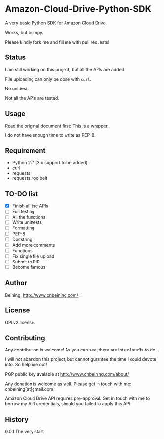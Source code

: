 # Amazon-Cloud-Drive-Python-SDK
A very basic Python SDK for Amazon Cloud Drive.

Works, but bumpy.

Please kindly fork me and fill me with pull requests!

Status
------
I am still working on this project, but all the APIs are added.

File uploading can only be done with ```curl```.

No unittest.

Not all the APIs are tested.

Usage
------
Read the original document first: This is a wrapper.

I do not have enough time to write as PEP-8.

Requirement
-------
- Python 2.7 (3.x support to be added)
- curl
- requests
- requests_toolbelt

TO-DO list
-------
- [x] Finish all the APIs
- [ ] Full testing
 - [ ] All the functions
 - [ ] Write unittests
- [ ] Formatting
 - [ ] PEP-8
 - [ ] Docstring
 - [ ] Add more comments
- [ ] Functions
 - [ ] Fix single file upload
- [ ] Submit to PIP
 - [ ] Become famous

Author
-----
Beining, http://www.cnbeining.com/  .

License
-----
GPLv2 license.

Contributing
-----
Any contribution is welcome! As you can see, there are lots of stuffs to do...

I will not abandon this project, but cannot gurantee the time I could devote into. So help me out!

PGP public key avalable at http://www.cnbeining.com/about/

Any donation is welcome as well. Please get in touch with me: cnbeining[at]gmail.com .

Amazon Cloud Drive API requires pre-approval. Get in touch with me to borrow my API credentials, should you failed to apply this API.

History
----
0.0.1 The very start